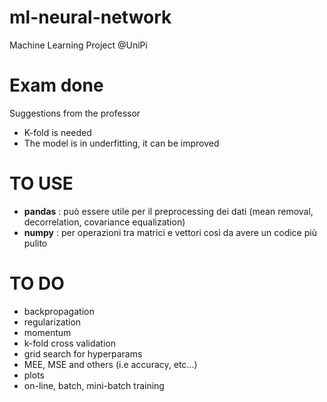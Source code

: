 # ml-neural-network
Machine Learning Project @UniPi

# Exam done
Suggestions from the professor
- K-fold is needed
- The model is in underfitting, it can be improved 

# TO USE
- **pandas** : può essere utile per il preprocessing dei dati (mean removal, decorrelation, covariance equalization)
- **numpy** : per operazioni tra matrici e vettori così da avere un codice più pulito

# TO DO
- backpropagation
- regularization
- momentum
- k-fold cross validation
- grid search for hyperparams
- MEE, MSE and others (i.e accuracy, etc...)
- plots
- on-line, batch, mini-batch training 